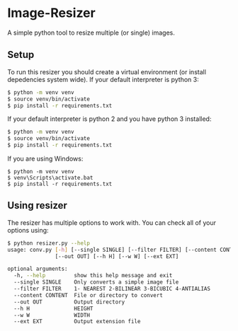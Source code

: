 # Image-Resizer
A simple python tool to resize multiple (or single) images.

## Setup
To run this resizer you should create a virtual environment (or install depedencies system wide).
If your default interpreter is python 3:
```bash
$ python -m venv venv
$ source venv/bin/activate
$ pip install -r requirements.txt
```
If your default interpreter is python 2 and you have python 3 installed:
```bash
$ python -m venv venv
$ source venv/bin/activate
$ pip install -r requirements.txt
```
If you are using Windows:
```shell
$ python -m venv venv
$ venv\Scripts\activate.bat
$ pip install -r requirements.txt
```

## Using resizer
The resizer has multiple options to work with.
You can check all of your options using:
```bash
$ python resizer.py --help
usage: conv.py [-h] [--single SINGLE] [--filter FILTER] [--content CONTENT]
               [--out OUT] [--h H] [--w W] [--ext EXT]

optional arguments:
  -h, --help         show this help message and exit
  --single SINGLE    Only converts a simple image file
  --filter FILTER    1- NEAREST 2-BILINEAR 3-BICUBIC 4-ANTIALIAS
  --content CONTENT  File or directory to convert
  --out OUT          Output directory
  --h H              HEIGHT
  --w W              WIDTH
  --ext EXT          Output extension file

```
